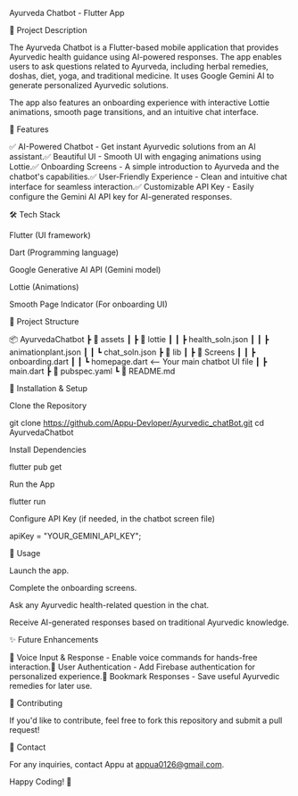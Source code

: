 Ayurveda Chatbot - Flutter App

📌 Project Description

The Ayurveda Chatbot is a Flutter-based mobile application that provides Ayurvedic health guidance using AI-powered responses. The app enables users to ask questions related to Ayurveda, including herbal remedies, doshas, diet, yoga, and traditional medicine. It uses Google Gemini AI to generate personalized Ayurvedic solutions.

The app also features an onboarding experience with interactive Lottie animations, smooth page transitions, and an intuitive chat interface.

📱 Features

✅ AI-Powered Chatbot - Get instant Ayurvedic solutions from an AI assistant.✅ Beautiful UI - Smooth UI with engaging animations using Lottie.✅ Onboarding Screens - A simple introduction to Ayurveda and the chatbot's capabilities.✅ User-Friendly Experience - Clean and intuitive chat interface for seamless interaction.✅ Customizable API Key - Easily configure the Gemini AI API key for AI-generated responses.

🛠️ Tech Stack

Flutter (UI framework)

Dart (Programming language)

Google Generative AI API (Gemini model)

Lottie (Animations)

Smooth Page Indicator (For onboarding UI)

📂 Project Structure

📦 AyurvedaChatbot
 ┣ 📂 assets
 ┃ ┣ 📂 lottie
 ┃ ┃ ┣ health_soln.json
 ┃ ┃ ┣ animationplant.json
 ┃ ┃ ┗ chat_soln.json
 ┣ 📂 lib
 ┃ ┣ 📂 Screens
 ┃ ┃ ┣ onboarding.dart
 ┃ ┃ ┗ homepage.dart  <-- Your main chatbot UI file
 ┃ ┣ main.dart
 ┣ 📜 pubspec.yaml
 ┗ 📜 README.md

🚀 Installation & Setup

Clone the Repository

git clone https://github.com/Appu-Devloper/Ayurvedic_chatBot.git
cd AyurvedaChatbot

Install Dependencies

flutter pub get

Run the App

flutter run

Configure API Key (if needed, in the chatbot screen file)

apiKey = "YOUR_GEMINI_API_KEY";

📜 Usage

Launch the app.

Complete the onboarding screens.

Ask any Ayurvedic health-related question in the chat.

Receive AI-generated responses based on traditional Ayurvedic knowledge.

✨ Future Enhancements

🚀 Voice Input & Response - Enable voice commands for hands-free interaction.🚀 User Authentication - Add Firebase authentication for personalized experience.🚀 Bookmark Responses - Save useful Ayurvedic remedies for later use.

🤝 Contributing

If you'd like to contribute, feel free to fork this repository and submit a pull request!

📧 Contact

For any inquiries, contact Appu at appua0126@gmail.com.

Happy Coding! 🚀

